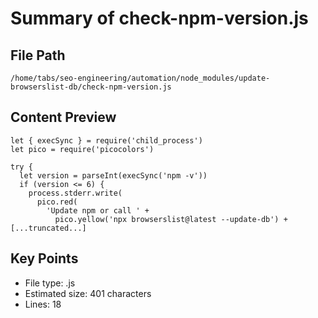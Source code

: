 # Summary of check-npm-version.js
  
## File Path
`/home/tabs/seo-engineering/automation/node_modules/update-browserslist-db/check-npm-version.js`

## Content Preview
```
let { execSync } = require('child_process')
let pico = require('picocolors')

try {
  let version = parseInt(execSync('npm -v'))
  if (version <= 6) {
    process.stderr.write(
      pico.red(
        'Update npm or call ' +
          pico.yellow('npx browserslist@latest --update-db') +
[...truncated...]
```

## Key Points
- File type: .js
- Estimated size: 401 characters
- Lines: 18
